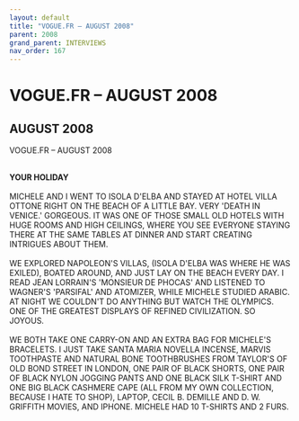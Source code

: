 ```yaml
---
layout: default
title: "VOGUE.FR – AUGUST 2008"
parent: 2008
grand_parent: INTERVIEWS
nav_order: 167
---
```


# VOGUE.FR – AUGUST 2008
## AUGUST 2008 

VOGUE.FR – AUGUST 2008</b>
<br><br></p>
<p><b>YOUR HOLIDAY</b> <br />
<br />
MICHELE AND I WENT TO ISOLA D'ELBA AND STAYED AT HOTEL VILLA OTTONE RIGHT ON THE BEACH OF A LITTLE BAY. VERY 'DEATH IN VENICE.' GORGEOUS. IT WAS ONE OF THOSE SMALL OLD HOTELS WITH HUGE ROOMS AND HIGH CEILINGS, WHERE YOU SEE EVERYONE STAYING THERE AT THE SAME TABLES AT DINNER AND START CREATING INTRIGUES ABOUT THEM. <br />
<br />
WE EXPLORED NAPOLEON'S VILLAS, (ISOLA D'ELBA WAS WHERE HE WAS EXILED), BOATED AROUND, AND JUST LAY ON THE BEACH EVERY DAY. I READ JEAN LORRAIN'S 'MONSIEUR DE PHOCAS' AND LISTENED TO WAGNER'S 'PARSIFAL' AND ATOMIZER, WHILE MICHELE STUDIED ARABIC. AT NIGHT WE COULDN'T DO ANYTHING BUT WATCH THE OLYMPICS. ONE OF THE GREATEST DISPLAYS OF REFINED CIVILIZATION. SO JOYOUS. <br />
<br />
WE BOTH TAKE ONE CARRY-ON AND AN EXTRA BAG FOR MICHELE'S BRACELETS. I JUST TAKE SANTA MARIA NOVELLA INCENSE, MARVIS TOOTHPASTE AND NATURAL BONE TOOTHBRUSHES FROM TAYLOR'S OF OLD BOND STREET IN LONDON, ONE PAIR OF BLACK SHORTS, ONE PAIR OF BLACK NYLON JOGGING PANTS AND ONE BLACK SILK T-SHIRT AND ONE BIG BLACK CASHMERE CAPE (ALL FROM MY OWN COLLECTION, BECAUSE I HATE TO SHOP), LAPTOP, CECIL B. DEMILLE AND D. W. GRIFFITH MOVIES, AND IPHONE. MICHELE HAD 10 T-SHIRTS AND 2 FURS. <br />
<br />

